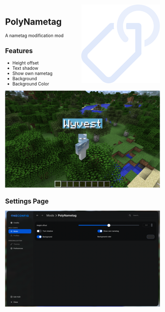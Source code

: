 <img align="right" src="src/main/resources/polynametag.svg"/>

# PolyNametag

A nametag modification mod

## Features

- Height offset
- Text shadow
- Show own nametag
- Background
- Background Color

![nametag-showcase.png](screenshots/nametag-showcase.png)

## Settings Page 

![settings-page.png](screenshots/settings-page.png)

